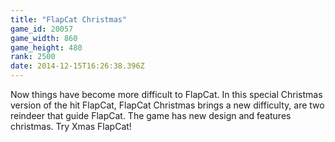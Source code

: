 ```yaml
---
title: "FlapCat Christmas"
game_id: 20057
game_width: 860
game_height: 480
rank: 2500
date: 2014-12-15T16:26:38.396Z
---
```

Now things have become more difficult to FlapCat. In this special Christmas version of the hit FlapCat, FlapCat Christmas brings a new difficulty, are two reindeer that guide FlapCat. The game has new design and features christmas. Try Xmas FlapCat!